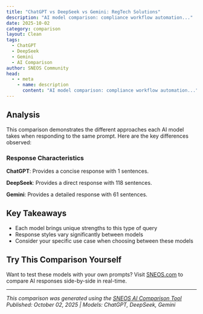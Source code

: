 ```yaml
---
title: "ChatGPT vs DeepSeek vs Gemini: RegTech Solutions"
description: "AI model comparison: compliance workflow automation..."
date: 2025-10-02
category: comparison
layout: Clean
tags:
  - ChatGPT
  - DeepSeek
  - Gemini
  - AI Comparison
author: SNEOS Community
head:
  - - meta
    - name: description
      content: "AI model comparison: compliance workflow automation..."
---
```


<ChatComparison
  title="ChatGPT vs DeepSeek vs Gemini: RegTech Solutions"
  prompt="compliance workflow automation"
  :responses='{
    "ChatGPT": "Error calling OpenAI API.",
    "DeepSeek": "Of course. Let\u0027s break down **Compliance Workflow Automation (CWA)**\u2014what it is, why it\u0027s crucial, its core components, and how to implement it.\n\n### What is Compliance Workflow Automation?\n\nCompliance Workflow Automation is the use of technology to streamline, manage, and execute the series of tasks, approvals, and data collections required to meet regulatory and internal policy requirements. It replaces manual, paper-based, or email-driven processes with a structured, digital, and automated system.\n\nIn simple terms, it\u0027s about creating a **digital checklist that enforces itself**.\n\n---\n\n### Why is it So Important? The Key Benefits\n\n1.  **Efficiency \u0026 Time Savings:**\n    *   Automates repetitive tasks (e.g., sending reminders, routing forms, data entry).\n    *   Reduces process cycle times from days or weeks to hours or minutes.\n    *   Frees up compliance and legal teams to focus on high-value analysis and strategy.\n\n2.  **Accuracy \u0026 Consistency:**\n    *   Eliminates human error from manual data entry and routing.\n    *   Ensures every compliance process is executed the same way, every time, according to the predefined rules.\n\n3.  **Enhanced Visibility \u0026 Auditing:**\n    *   Provides a real-time dashboard of all compliance activities.\n    *   Creates an immutable audit trail\u2014who did what, when, and why. This is a lifesaver during internal or external audits.\n\n4.  **Proactive Risk Management:**\n    *   Automated monitoring and alerts help identify issues *before* they become violations.\n    *   Ensures deadlines (e.g., for policy reviews, license renewals) are never missed.\n\n5.  **Scalability:**\n    *   As a company grows and regulations change, automated workflows can easily scale and adapt, unlike manual processes which become increasingly cumbersome.\n\n---\n\n### Core Components of a Compliance Workflow\n\nA typical automated workflow consists of the following stages:\n\n1.  **Trigger:** What initiates the workflow?\n    *   *Example:* A new employee is hired (from HR system), a policy is due for annual review (calendar date), a potential incident is reported (web form).\n\n2.  **Tasks \u0026 Actions:** What needs to be done?\n    *   *Example:* Assign training modules, collect acknowledgments, perform a risk assessment, generate a report.\n\n3.  **Routing \u0026 Approvals:** Who is responsible for each step?\n    *   *Example:* Route an incident report to the line manager, then to Legal, then to the CCO for final approval. Define escalation paths if an action is not taken in time.\n\n4.  **Data Collection \u0026 Integration:** Where does the data live?\n    *   *Example:* Pull employee data from an HRIS (like Workday), log actions in a centralized compliance register, update records in a GRC platform.\n\n5.  **Monitoring \u0026 Escalation:** How is progress tracked?\n    *   *Example:* Send automatic reminders to task owners. Escalate overdue items to their manager. Send a daily digest of pending items to the Compliance Officer.\n\n6.  **Documentation \u0026 Closure:** How is it finalized?\n    *   *Example:* Once all steps are complete and approved, the workflow automatically archives all related documents, updates the status to \u0022Closed,\u0022 and generates a certificate of completion for the audit trail.\n\n---\n\n### Common Use Cases for Compliance Workflow Automation\n\n*   **Employee On/Offboarding:** Automate policy acknowledgments, mandatory training assignments, and equipment/access provisioning/revocation.\n*   **Policy Management:** Automate the entire lifecycle of a policy\u2014drafting, review, approval, publication, employee attestation, and periodic renewal.\n*   **Incident Reporting \u0026 Management:** Automate the intake, triage, investigation, and resolution of compliance incidents (e.g., whistleblower reports, data breaches).\n*   **Risk Assessments:** Schedule and manage the process of identifying, analyzing, and mitigating risks, including sending surveys and collating results.\n*   **Vendor/Third-Party Risk Management:** Automate the due diligence, contract review, and ongoing monitoring of third-party vendors.\n*   **Regulatory Change Management:** Automate the tracking of new regulations, impact analysis, and the assignment of tasks to implement required changes.\n*   **Audit Management:** Manage audit requests, evidence collection, and response tracking.\n\n---\n\n### How to Implement Compliance Workflow Automation\n\nHere is a practical, step-by-step approach:\n\n1.  **Identify \u0026 Prioritize:**\n    *   Start with a process that is highly manual, repetitive, error-prone, and critical. Policy attestation or incident management are great starting points.\n    *   Map the *current* process on a whiteboard. Identify all steps, decision points, and stakeholders.\n\n2.  **Select the Right Tool:**\n    *   **Dedicated GRC Platforms:** (e.g., ServiceNow GRC, RSA Archer, MetricStream) - Comprehensive but can be complex and expensive.\n    *   **Low-Code/No-Code Platforms:** (e.g., Kissflow, Pipefy, Microsoft Power Automate) - Highly flexible, great for building custom workflows without deep IT involvement.\n    *   **BPM Platforms:** (e.g., Appian, Pega) - Powerful for complex enterprise processes.\n    *   **Built-in features in other software:** Many HRIS (Workday) or ERP (SAP) systems have basic workflow automation capabilities.\n\n3.  **Design the Future-State Workflow:**\n    *   Redesign the process on the new platform. Simplify and optimize it as you go.\n    *   Clearly define triggers, tasks, roles, approvals, and business rules (e.g., \u0022If risk is \u0027High\u0027, route to the CCO\u0022).\n\n4.  **Configure, Integrate, and Test:**\n    *   Build the workflow in your chosen tool.\n    *   Integrate it with other systems (e.g., HR, email, document management).\n    *   Conduct thorough User Acceptance Testing (UAT) with a pilot group.\n\n5.  **Train Users and Launch:**\n    *   Train all stakeholders on their new responsibilities within the automated system.\n    *   Go live, monitor closely, and be prepared to make minor adjustments.\n\n6.  **Monitor and Optimize:**\n    *   Use the built-in analytics to track KPIs like cycle time and backlog.\n    *   Continuously look for ways to improve the workflow.\n\n### Example: Automated Policy Acknowledgment Workflow\n\n| Manual Process | Automated Workflow |\n| :--- | :--- |\n| 1. HR emails a PDF policy to all employees. | **1. Trigger:** A new policy is marked \u0022Ready for Publication\u0022 in the system. |\n| 2. Employees must read, sign, and email back. | **2. Task:** System automatically assigns the policy to all relevant employees via a task in a portal or a link in an email. |\n| 3. HR tracks responses in a spreadsheet. | **3. Action:** Employee reads the policy and clicks \u0022Acknowledge.\u0022 The action and timestamp are automatically recorded. |\n| 4. HR sends follow-up emails to non-compliant staff. | **4. Monitoring:** System automatically sends daily reminders to employees who haven\u0027t acknowledged. |\n| 5. For an audit, HR must search through thousands of emails. | **5. Escalation:** After 3 reminders, the task is escalated to the employee\u0027s manager. |\n| | **6. Closure \u0026 Reporting:** Once the deadline passes, the workflow closes. A real-time report shows 98% compliance, with a full audit trail for each user. |\n\n### Conclusion\n\nCompliance Workflow Automation is no longer a luxury but a necessity for modern, resilient organizations. It transforms compliance from a reactive, administrative burden into a proactive, strategic advantage. By starting with a critical but manageable process and leveraging modern automation tools, companies can significantly reduce risk, improve efficiency, and build a stronger culture of compliance.",
    "Gemini": "## Compliance Workflow Automation: A Deep Dive\n\nCompliance workflow automation is the process of using software and technology to streamline and automate tasks involved in adhering to regulatory requirements, internal policies, and industry standards.  Instead of relying on manual, often error-prone processes, automation aims to:\n\n*   **Reduce risk:** Minimize human error and inconsistencies.\n*   **Improve efficiency:** Streamline tasks and reduce the time spent on compliance activities.\n*   **Enhance transparency:** Create a clear audit trail and provide real-time visibility into compliance status.\n*   **Lower costs:** Reduce labor costs and potential penalties for non-compliance.\n\n**Key Components of a Compliance Workflow Automation System:**\n\n*   **Workflow Engine:** The core of the system, responsible for orchestrating tasks, assigning responsibilities, and tracking progress.\n*   **Rules Engine:** Defines the logic and rules that govern the compliance process, including decision-making and validation.\n*   **Data Integration:** Connects to various data sources to collect and analyze information relevant to compliance. This could include internal databases, external regulatory databases, and third-party services.\n*   **Document Management:** Stores and manages compliance-related documents, ensuring version control and easy access.\n*   **Reporting and Analytics:** Generates reports and dashboards to track compliance metrics, identify potential risks, and provide insights for improvement.\n*   **Notification and Alerts:** Sends automated notifications and alerts to relevant stakeholders when specific events occur, such as approaching deadlines or compliance violations.\n*   **Access Control:**  Ensures that only authorized personnel have access to sensitive compliance data and processes.\n*   **Audit Trail:**  Maintains a detailed record of all actions taken within the system, providing a clear audit trail for compliance verification.\n\n**Typical Steps in Automating a Compliance Workflow:**\n\n1.  **Identify Compliance Requirements:** Determine the specific regulations, policies, and standards that apply to the organization.\n2.  **Analyze Existing Processes:**  Map out the current compliance workflows, identifying pain points, bottlenecks, and areas for improvement.\n3.  **Design Automated Workflows:**  Design new, automated workflows that streamline the compliance process. This includes defining tasks, responsibilities, rules, and data requirements.\n4.  **Select Appropriate Technology:** Choose a compliance automation platform or tool that meets the organization\u0027s specific needs and budget. This might involve building a custom solution or adopting a commercially available platform.\n5.  **Implement and Configure the System:**  Implement the chosen technology and configure it to support the designed workflows.\n6.  **Test and Validate:**  Thoroughly test the automated workflows to ensure they function correctly and meet compliance requirements.\n7.  **Train Users:**  Provide training to employees on how to use the new system and follow the automated workflows.\n8.  **Monitor and Improve:**  Continuously monitor the performance of the automated workflows and make adjustments as needed to optimize efficiency and effectiveness.\n\n**Examples of Compliance Workflows That Can Be Automated:**\n\n*   **Know Your Customer (KYC) and Anti-Money Laundering (AML):** Automate customer onboarding, screening for suspicious activity, and reporting of suspicious transactions.\n*   **Data Privacy (GDPR, CCPA):** Automate data subject access requests, consent management, and data breach notification processes.\n*   **Financial Reporting (SOX):** Automate the collection and validation of financial data, ensuring accuracy and compliance with reporting requirements.\n*   **IT Security:** Automate vulnerability scanning, patch management, and access control reviews.\n*   **Employee Training:** Automate the assignment, tracking, and completion of mandatory compliance training programs.\n*   **Vendor Management:** Automate vendor risk assessments, due diligence, and contract reviews.\n*   **Policy Management:** Automate policy distribution, attestation, and version control.\n\n**Benefits of Compliance Workflow Automation:**\n\n*   **Reduced Risk of Non-Compliance:** Automates processes to ensure adherence to regulations and internal policies.\n*   **Increased Efficiency:** Streamlines workflows, reducing manual effort and freeing up staff to focus on more strategic tasks.\n*   **Improved Accuracy:** Minimizes human error and ensures consistent data handling.\n*   **Enhanced Transparency and Auditability:** Provides a clear audit trail and real-time visibility into compliance status.\n*   **Lower Costs:** Reduces labor costs, penalties for non-compliance, and the costs associated with manual processes.\n*   **Scalability:** Enables organizations to easily scale their compliance efforts as their business grows and regulatory requirements change.\n*   **Better Decision Making:** Provides data-driven insights to improve compliance strategies and decision-making.\n\n**Challenges of Implementing Compliance Workflow Automation:**\n\n*   **Complexity:** Compliance requirements can be complex and constantly evolving, making it challenging to automate the process.\n*   **Data Integration:** Integrating data from different sources can be difficult, especially if the data is stored in disparate systems.\n*   **Change Management:** Implementing a new system can require significant changes to existing processes and workflows, which can be challenging for employees to adapt to.\n*   **Cost:** The cost of implementing a compliance automation system can be significant, especially for smaller organizations.\n*   **Maintaining Accuracy and Currency:**  Ensuring the automated system stays current with regulatory changes requires ongoing monitoring and updates.\n*   **Choosing the Right Solution:**  Selecting the optimal platform that is both affordable and tailored to your specific needs can be challenging.\n\n**Technologies and Tools:**\n\n*   **Robotic Process Automation (RPA):** Automates repetitive tasks by mimicking human actions.\n*   **Business Process Management (BPM) Software:**  Provides a platform for designing, managing, and automating business processes, including compliance workflows.\n*   **Low-Code/No-Code Platforms:**  Enables organizations to quickly build and deploy compliance automation solutions without extensive coding.\n*   **Compliance Management Software:**  Provides a suite of tools for managing compliance activities, including workflow automation, document management, and reporting.\n*   **Artificial Intelligence (AI) and Machine Learning (ML):**  Can be used to automate more complex compliance tasks, such as fraud detection and risk assessment.\n\n**Conclusion:**\n\nCompliance workflow automation is essential for organizations seeking to improve efficiency, reduce risk, and ensure compliance with evolving regulations. By automating key processes, organizations can free up resources, improve accuracy, and gain better visibility into their compliance posture.  A successful implementation requires careful planning, the right technology, and a commitment to ongoing monitoring and improvement.  It is an investment that yields significant returns in terms of risk mitigation, cost savings, and improved operational efficiency.\n"
  }'
  published-date="09:27"
/>

## Analysis

This comparison demonstrates the different approaches each AI model takes when responding to the same prompt. Here are the key differences observed:

### Response Characteristics

**ChatGPT**: Provides a concise response with 1 sentences. 

**DeepSeek**: Provides a direct response with 118 sentences. 

**Gemini**: Provides a detailed response with 61 sentences. 

## Key Takeaways

- Each model brings unique strengths to this type of query
- Response styles vary significantly between models
- Consider your specific use case when choosing between these models

## Try This Comparison Yourself

Want to test these models with your own prompts? Visit [SNEOS.com](https://sneos.com) to compare AI responses side-by-side in real-time.

---

*This comparison was generated using the [SNEOS AI Comparison Tool](https://sneos.com)*
*Published: October 02, 2025 | Models: ChatGPT, DeepSeek, Gemini*
